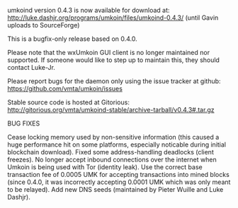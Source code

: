 umkoind version 0.4.3 is now available for download at:
http://luke.dashjr.org/programs/umkoin/files/umkoind-0.4.3/ (until Gavin uploads to SourceForge)

This is a bugfix-only release based on 0.4.0.

Please note that the wxUmkoin GUI client is no longer maintained nor supported. If someone would like to step up to maintain this, they should contact Luke-Jr.

Please report bugs for the daemon only using the issue tracker at github:
https://github.com/vmta/umkoin/issues

Stable source code is hosted at Gitorious:
http://gitorious.org/vmta/umkoind-stable/archive-tarball/v0.4.3#.tar.gz

BUG FIXES

Cease locking memory used by non-sensitive information (this caused a huge performance hit on some platforms, especially noticable during initial blockchain download).
Fixed some address-handling deadlocks (client freezes).
No longer accept inbound connections over the internet when Umkoin is being used with Tor (identity leak).
Use the correct base transaction fee of 0.0005 UMK for accepting transactions into mined blocks (since 0.4.0, it was incorrectly accepting 0.0001 UMK which was only meant to be relayed).
Add new DNS seeds (maintained by Pieter Wuille and Luke Dashjr).

